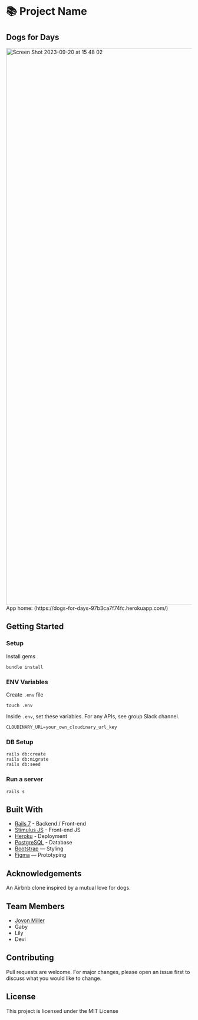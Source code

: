 # 📚 Project Name

<h2>Dogs for Days</h2>
<img width="1512" alt="Screen Shot 2023-09-20 at 15 48 02" src="https://github.com/millerjovon1/dogs_for_days/assets/130570205/23a4330f-b569-46ba-bfe2-d8a670a1dcb5">

<br>
App home: (https://dogs-for-days-97b3ca7f74fc.herokuapp.com/)
   

## Getting Started
### Setup

Install gems
```
bundle install
```

### ENV Variables
Create `.env` file
```
touch .env
```
Inside `.env`, set these variables. For any APIs, see group Slack channel.
```
CLOUDINARY_URL=your_own_cloudinary_url_key
```

### DB Setup
```
rails db:create
rails db:migrate
rails db:seed
```

### Run a server
```
rails s
```

## Built With
- [Rails 7](https://guides.rubyonrails.org/) - Backend / Front-end
- [Stimulus JS](https://stimulus.hotwired.dev/) - Front-end JS
- [Heroku](https://heroku.com/) - Deployment
- [PostgreSQL](https://www.postgresql.org/) - Database
- [Bootstrap](https://getbootstrap.com/) — Styling
- [Figma](https://www.figma.com) — Prototyping

## Acknowledgements
An Airbnb clone inspired by a mutual love for dogs.

## Team Members
- [Jovon Miller](https://www.linkedin.com/in/jovon-miller/)
- Gaby
- Lily
- Devi

## Contributing
Pull requests are welcome. For major changes, please open an issue first to discuss what you would like to change.

## License
This project is licensed under the MIT License

